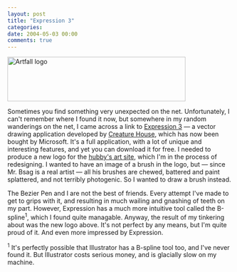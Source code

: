 ```yaml
---
layout: post
title: "Expression 3"
categories:
date: 2004-05-03 00:00
comments: true
---
```


<p class="img-shadow"><img src="http://www.rousette.org.uk/blog/images/artfall_logo.jpg" border="0" width="400" height="100" alt="Artfall logo" /></p><p>Sometimes you find something very unexpected on the net. Unfortunately, I can't remember where I found it now, but somewhere in my random wanderings on the net, I came across a link to <a href="http://www.microsoft.com/products/expression/" title="Microsoft's page for Expression 3">Expression 3</a> &mdash; a vector drawing application developed by <a href="http://www.creaturehouse.com/" title="Creature House Home">Creature House</a>, which has now been bought by Microsoft. It's a full application, with a lot of unique and interesting features, and yet you can download it for free. I needed to produce a new logo for the <a href="http://www.artfall.co.uk" title="Artfall">hubby's art site</a>, which I'm in the process of redesigning. I wanted to have an image of a brush in the logo, but &mdash; since Mr. Bsag is a real artist &mdash; all his brushes are chewed, battered and paint splattered, and not terribly photogenic. So I wanted to draw a brush instead.</p><p>The Bezier Pen and I are not the best of friends. Every attempt I've made to get to grips with it, and resulting in much wailing and gnashing of teeth on my part. However, Expression has a much more intuitive tool called the B-spline<sup>1</sup>, which I found quite managable. Anyway, the result of my tinkering about was the new logo above. It's not perfect by any means, but I'm quite proud of it. And even more impressed by Expression.</p><p><sup>1</sup> It's perfectly possible that Illustrator has a B-spline tool too, and I've never found it. But Illustrator costs serious money, and is glacially slow on my machine.</p>


